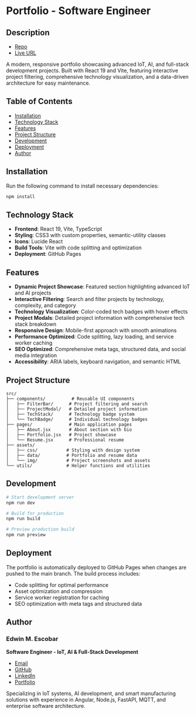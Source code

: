 
# Portfolio - Software Engineer

## Description
* [Repo](https://github.com/escowin/portfolio)
* [Live URL](https://escowin.github.io/portfolio)

A modern, responsive portfolio showcasing advanced IoT, AI, and full-stack development projects. Built with React 19 and Vite, featuring interactive project filtering, comprehensive technology visualization, and a data-driven architecture for easy maintenance.

## Table of Contents
- [Installation](#installation)
- [Technology Stack](#technology-stack)
- [Features](#features)
- [Project Structure](#project-structure)
- [Development](#development)
- [Deployment](#deployment)
- [Author](#author)

## Installation
Run the following command to install necessary dependencies:
```bash
npm install
```

## Technology Stack
- **Frontend**: React 19, Vite, TypeScript
- **Styling**: CSS3 with custom properties, semantic-utility classes
- **Icons**: Lucide React
- **Build Tools**: Vite with code splitting and optimization
- **Deployment**: GitHub Pages

## Features
- **Dynamic Project Showcase**: Featured section highlighting advanced IoT and AI projects
- **Interactive Filtering**: Search and filter projects by technology, complexity, and category
- **Technology Visualization**: Color-coded tech badges with hover effects
- **Project Modals**: Detailed project information with comprehensive tech stack breakdown
- **Responsive Design**: Mobile-first approach with smooth animations
- **Performance Optimized**: Code splitting, lazy loading, and service worker caching
- **SEO Optimized**: Comprehensive meta tags, structured data, and social media integration
- **Accessibility**: ARIA labels, keyboard navigation, and semantic HTML

## Project Structure
```
src/
├── components/          # Reusable UI components
│   ├── FilterBar/      # Project filtering and search
│   ├── ProjectModal/   # Detailed project information
│   ├── TechStack/      # Technology badge system
│   └── TechBadge/      # Individual technology badges
├── pages/              # Main application pages
│   ├── About.jsx       # About section with bio
│   ├── Portfolio.jsx   # Project showcase
│   └── Resume.jsx      # Professional resume
├── assets/
│   ├── css/           # Styling with design system
│   ├── data/          # Portfolio and resume data
│   └── img/           # Project screenshots and assets
└── utils/             # Helper functions and utilities
```

## Development
```bash
# Start development server
npm run dev

# Build for production
npm run build

# Preview production build
npm run preview
```

## Deployment
The portfolio is automatically deployed to GitHub Pages when changes are pushed to the main branch. The build process includes:
- Code splitting for optimal performance
- Asset optimization and compression
- Service worker registration for caching
- SEO optimization with meta tags and structured data

## Author
### Edwin M. Escobar
**Software Engineer - IoT, AI & Full-Stack Development**

- [Email](mailto:edwin@escowinart.com)
- [GitHub](https://github.com/escowin)
- [LinkedIn](https://linkedin.com/in/escowin)
- [Portfolio](https://escowin.github.io/portfolio)

Specializing in IoT systems, AI development, and smart manufacturing solutions with experience in Angular, Node.js, FastAPI, MQTT, and enterprise software architecture.
